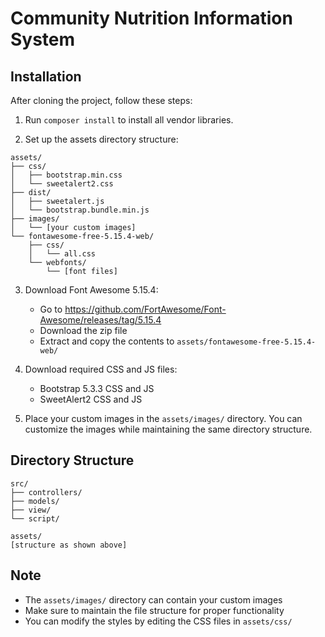 # Community Nutrition Information System

## Installation

After cloning the project, follow these steps:

1. Run `composer install` to install all vendor libraries.

2. Set up the assets directory structure:
```
assets/
├── css/
│   ├── bootstrap.min.css
│   └── sweetalert2.css
├── dist/
│   ├── sweetalert.js
│   └── bootstrap.bundle.min.js
├── images/
│   └── [your custom images]
└── fontawesome-free-5.15.4-web/
    ├── css/
    │   └── all.css
    └── webfonts/
        └── [font files]
```

3. Download Font Awesome 5.15.4:
   - Go to https://github.com/FortAwesome/Font-Awesome/releases/tag/5.15.4
   - Download the zip file
   - Extract and copy the contents to `assets/fontawesome-free-5.15.4-web/`

4. Download required CSS and JS files:
   - Bootstrap 5.3.3 CSS and JS
   - SweetAlert2 CSS and JS

5. Place your custom images in the `assets/images/` directory. You can customize the images while maintaining the same directory structure.

## Directory Structure

```
src/
├── controllers/
├── models/
├── view/
└── script/

assets/
[structure as shown above]
```

## Note
- The `assets/images/` directory can contain your custom images
- Make sure to maintain the file structure for proper functionality
- You can modify the styles by editing the CSS files in `assets/css/`
